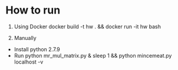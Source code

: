 How to run
=========
1. Using Docker
    docker build -t hw . && docker run -it hw bash

2. Manually
 - Install python 2.7.9
 - Run python mr_mul_matrix.py & sleep 1 && python mincemeat.py localhost -v